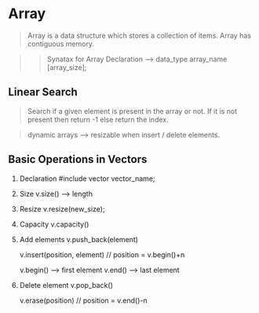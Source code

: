 # Array
> Array is a data structure which stores a collection of items.
> Array has contiguous memory.

>> Synatax for Array Declaration 
--> data_type array_name [array_size];

## Linear Search
> Search if a given element is present in the array or not. If it is not present then return -1 else return the index.

> dynamic arrays --> resizable when insert / delete elements.

## Basic Operations in Vectors

1. Declaration
#include<vector>
    vector <datatype> vector_name;

2. Size 
    v.size() --> length

3. Resize
    v.resize(new_size);

4. Capacity
    v.capacity()

5. Add elements
    v.push_back(element)

    v.insert(position, element) // position = v.begin()+n

    v.begin() --> first element
    v.end() --> last element

6. Delete element
    v.pop_back()

    v.erase(position) // position = v.end()-n